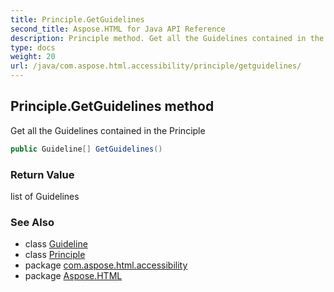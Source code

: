 ```yaml
---
title: Principle.GetGuidelines
second_title: Aspose.HTML for Java API Reference
description: Principle method. Get all the Guidelines contained in the Principle
type: docs
weight: 20
url: /java/com.aspose.html.accessibility/principle/getguidelines/
---
```

## Principle.GetGuidelines method

Get all the Guidelines contained in the Principle

```java
public Guideline[] GetGuidelines()
```

### Return Value

list of Guidelines

### See Also

* class [Guideline](../../guideline/)
* class [Principle](../)
* package [com.aspose.html.accessibility](../../../com.aspose.html.accessibility/)
* package [Aspose.HTML](../../../)
